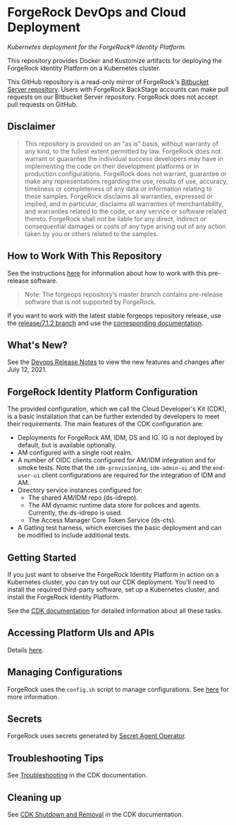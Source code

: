 # ForgeRock DevOps and Cloud Deployment

_Kubernetes deployment for the ForgeRock&reg; Identity Platform._

This repository provides Docker and Kustomize artifacts for deploying the 
ForgeRock Identity Platform on a Kubernetes cluster. 

This GitHub repository is a read-only mirror of
ForgeRock's [Bitbucket Server repository](https://stash.forgerock.org/projects/CLOUD/repos/forgeops). 
Users with ForgeRock BackStage accounts can make pull requests on our Bitbucket 
Server repository. ForgeRock does not accept pull requests on GitHub.

## Disclaimer

>This repository is provided on an “as is” basis, without warranty of any kind, 
to the fullest extent permitted by law. ForgeRock does not warrant or guarantee 
the individual success developers may have in implementing the code on their
development platforms or in production configurations. ForgeRock does not 
warrant, guarantee or make any representations regarding the use, results of use,
accuracy, timeliness or completeness of any data or information relating to these 
samples. ForgeRock disclaims all warranties, expressed or implied, and in 
particular, disclaims all warranties of merchantability, and warranties related
to the code, or any service or software related thereto. ForgeRock shall not be
liable for any direct, indirect or consequential damages or costs of any type 
arising out of any action taken by you or others related to the samples.

## How to Work With This Repository

See the instructions [here](https://ea.forgerock.com/docs/forgeops/forgeops.html) for information about how to work with this pre-release software.

>Note: The forgeops repository’s master branch contains pre-release software that is not supported by ForgeRock.

If you want to work with the latest stable forgeops repository release, use the 
[release/7.1.2 branch](https://github.com/ForgeRock/forgeops/tree/release/7.1.2) and use the [corresponding documentation](https://backstage.forgerock.com/docs/forgeops/7.1/index.html).

## What's New?

See the [Devops Release Notes](https://ea.forgerock.com/docs/forgeops/rn/rn.html) to view the new features and changes after July 12, 2021.

## ForgeRock Identity Platform Configuration

The provided configuration, which we call the Cloud Developer's Kit (CDK),
is a basic installation that can be further extended by developers to meet their requirements. 
The main features of the CDK configuration are:

* Deployments for ForgeRock AM, IDM, DS and IG. IG is not deployed by default, but is available optionally.
* AM configured with a single root realm.
* A number of OIDC clients configured for AM/IDM integration and for smoke tests.
Note that the `idm-provisioning`, `idm-admin-ui` and the `end-user-ui` client configurations are required for the
integration of IDM and AM.
* Directory service instances configured for:
   * The shared AM/IDM repo (ds-idrepo).
   * The AM dynamic runtime data store for polices and agents. Currently, the ds-idrepo is used.
   * The Access Manager Core Token Service (ds-cts).
* A Gatling test harness, which exercises the basic deployment and can be modified to include additional tests.


## Getting Started

If you just want to observe the ForgeRock Identity Platform in action on a 
Kubernetes cluster, you can try out our CDK deployment. You'll need to install 
the required third-party software, set up a Kubernetes cluster, and install the 
ForgeRock Identity Platform. 

See the [CDK documentation](https://ea.forgerock.com/docs/forgeops/cdk/overview.html) 
for detailed information about all these tasks.

## Accessing Platform UIs and APIs

Details [here](https://ea.forgerock.com/docs/forgeops/cdk/access.html).

## Managing Configurations

ForgeRock uses the `config.sh` script to manage configurations. See [here](https://ea.forgerock.com/forgeops/cdk/develop/intro.html) for more information.

## Secrets

ForgeRock uses secrets generated by [Secret Agent Operator](https://github.com/ForgeRock/secret-agent).
 

## Troubleshooting Tips

See [Troubleshooting](https://ea.forgerock.com/docs/forgeops/troubleshooting/overview.html)
in the CDK documentation.

## Cleaning up

See [CDK Shutdown and Removal](https://ea.forgerock.com/docs/forgeops/cdk/shutdown.html)
in the CDK documentation. 